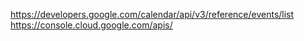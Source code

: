 https://developers.google.com/calendar/api/v3/reference/events/list
https://console.cloud.google.com/apis/